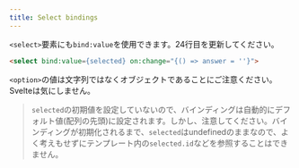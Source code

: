 ```yaml
---
title: Select bindings
---
```


`<select>`要素にも`bind:value`を使用できます。24行目を更新してください。

```html
<select bind:value={selected} on:change="{() => answer = ''}">
```

`<option>`の値は文字列ではなくオブジェクトであることにご注意ください。Svelteは気にしません。

> `selected`の初期値を設定していないので、バインディングは自動的にデフォルト値(配列の先頭)に設定されます。しかし、注意してください。バインディングが初期化されるまで、`selected`はundefinedのままなので、よく考えもせずにテンプレート内の`selected.id`などを参照することはできません。